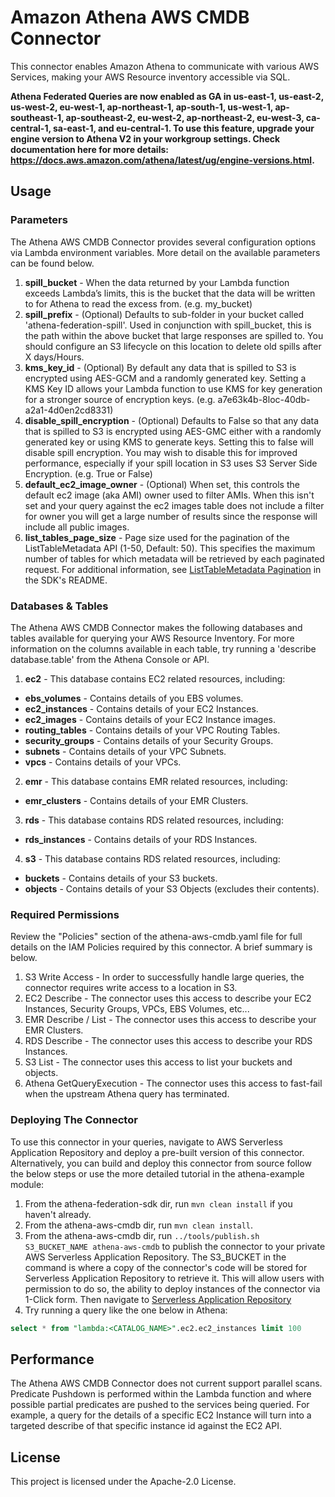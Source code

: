 # Amazon Athena AWS CMDB Connector

This connector enables Amazon Athena to communicate with various AWS Services, making your AWS Resource inventory accessible via SQL. 

**Athena Federated Queries are now enabled as GA in us-east-1, us-east-2, us-west-2, eu-west-1, ap-northeast-1, ap-south-1, us-west-1, ap-southeast-1, ap-southeast-2, eu-west-2, ap-northeast-2, eu-west-3, ca-central-1, sa-east-1, and eu-central-1. To use this feature, upgrade your engine version to Athena V2 in your workgroup settings. Check documentation here for more details: https://docs.aws.amazon.com/athena/latest/ug/engine-versions.html.**

## Usage

### Parameters

The Athena AWS CMDB Connector provides several configuration options via Lambda environment variables. More detail on the available parameters can be found below.

1. **spill_bucket** - When the data returned by your Lambda function exceeds Lambda’s limits, this is the bucket that the data will be written to for Athena to read the excess from. (e.g. my_bucket)
2. **spill_prefix** - (Optional) Defaults to sub-folder in your bucket called 'athena-federation-spill'. Used in conjunction with spill_bucket, this is the path within the above bucket that large responses are spilled to. You should configure an S3 lifecycle on this location to delete old spills after X days/Hours.
3. **kms_key_id** - (Optional) By default any data that is spilled to S3 is encrypted using AES-GCM and a randomly generated key. Setting a KMS Key ID allows your Lambda function to use KMS for key generation for a stronger source of encryption keys. (e.g. a7e63k4b-8loc-40db-a2a1-4d0en2cd8331)
4. **disable_spill_encryption** - (Optional) Defaults to False so that any data that is spilled to S3 is encrypted using AES-GMC either with a randomly generated key or using KMS to generate keys. Setting this to false will disable spill encryption. You may wish to disable this for improved performance, especially if your spill location in S3 uses S3 Server Side Encryption. (e.g. True or False)
5. **default_ec2_image_owner** - (Optional) When set, this controls the default ec2 image (aka AMI) owner used to filter AMIs. When this isn't set and your query against the ec2 images table does not include a filter for owner you will get a large number of results since the response will include all public images.
6. **list_tables_page_size** - Page size used for the pagination of the ListTableMetadata API (1-50, Default: 50).
   This specifies the maximum number of tables for which metadata will be retrieved by each paginated request.
   For additional information, see [ListTableMetadata Pagination](https://github.com/awslabs/aws-athena-query-federation/blob/master/athena-federation-sdk/README.md#ListTableMetadata-Pagination)
   in the SDK's README.

### Databases & Tables

The Athena AWS CMDB Connector makes the following databases and tables available for querying your AWS Resource Inventory. For more information on the columns available in each table, try running a 'describe database.table' from the Athena Console or API.

1. **ec2** - This database contains EC2 related resources, including: 
  * **ebs_volumes** - Contains details of you EBS volumes.
  * **ec2_instances** - Contains details of your EC2 Instances.
  * **ec2_images** - Contains details of your EC2 Instance images.
  * **routing_tables** - Contains details of your VPC Routing Tables.
  * **security_groups** - Contains details of your Security Groups.
  * **subnets** - Contains details of your VPC Subnets.
  * **vpcs** - Contains details of your VPCs.
2. **emr** - This database contains EMR related resources, including:
  * **emr_clusters** - Contains details of your EMR Clusters.
3. **rds** - This database contains RDS related resources, including:
  * **rds_instances** - Contains details of your RDS Instances.
4. **s3** - This database contains RDS related resources, including:
  * **buckets** - Contains details of your S3 buckets.
  * **objects** - Contains details of your S3 Objects (excludes their contents).
  
### Required Permissions

Review the "Policies" section of the athena-aws-cmdb.yaml file for full details on the IAM Policies required by this connector. A brief summary is below.

1. S3 Write Access - In order to successfully handle large queries, the connector requires write access to a location in S3. 
1. EC2 Describe - The connector uses this access to describe your EC2 Instances, Security Groups, VPCs, EBS Volumes, etc...
1. EMR Describe / List - The connector uses this access to describe your EMR Clusters.
1. RDS Describe - The connector uses this access to describe your RDS Instances.
1. S3 List - The connector uses this access to list your buckets and objects.
1. Athena GetQueryExecution - The connector uses this access to fast-fail when the upstream Athena query has terminated.

### Deploying The Connector

To use this connector in your queries, navigate to AWS Serverless Application Repository and deploy a pre-built version of this connector. Alternatively, you can build and deploy this connector from source follow the below steps or use the more detailed tutorial in the athena-example module:

1. From the athena-federation-sdk dir, run `mvn clean install` if you haven't already.
2. From the athena-aws-cmdb dir, run `mvn clean install`.
3. From the athena-aws-cmdb dir, run  `../tools/publish.sh S3_BUCKET_NAME athena-aws-cmdb` to publish the connector to your private AWS Serverless Application Repository. The S3_BUCKET in the command is where a copy of the connector's code will be stored for Serverless Application Repository to retrieve it. This will allow users with permission to do so, the ability to deploy instances of the connector via 1-Click form. Then navigate to [Serverless Application Repository](https://aws.amazon.com/serverless/serverlessrepo)
4. Try running a query like the one below in Athena: 
```sql
select * from "lambda:<CATALOG_NAME>".ec2.ec2_instances limit 100
```

## Performance

The Athena AWS CMDB Connector does not current support parallel scans. Predicate Pushdown is performed within the Lambda function and where possible partial predicates are pushed to the services being queried. For example, a query for the details of a specific EC2 Instance will turn into a targeted describe of that specific instance id against the EC2 API. 

## License

This project is licensed under the Apache-2.0 License.